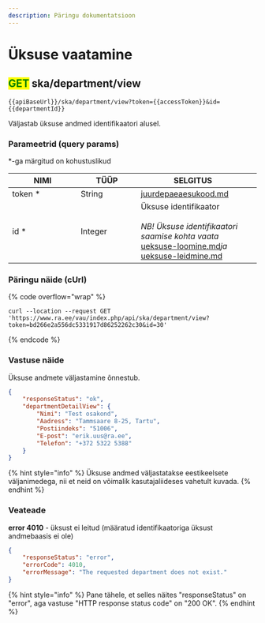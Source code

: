 ```yaml
---
description: Päringu dokumentatsioon
---
```


# Üksuse vaatamine

## <mark style="color:green;">GET</mark> ska/department/view

```
{{apiBaseUrl}}/ska/department/view?token={{accessToken}}&id={{departmentId}}
```

Väljastab üksuse andmed identifikaatori alusel.

### Parameetrid (query params)

\*-ga märgitud on kohustuslikud

<table><thead><tr><th width="123">NIMI</th><th width="106">TÜÜP</th><th>SELGITUS</th><th data-hidden></th></tr></thead><tbody><tr><td>token *</td><td>String</td><td><a data-mention href="../../juurdepaeaesukood.md">juurdepaeaesukood.md</a></td><td></td></tr><tr><td>id *</td><td>Integer</td><td>Üksuse identifikaator<br><br><em>NB! Üksuse identifikaatori saamise kohta vaata</em> <a data-mention href="ueksuse-loomine.md">ueksuse-loomine.md</a><em>ja</em> <a data-mention href="ueksuse-leidmine.md">ueksuse-leidmine.md</a></td><td></td></tr></tbody></table>

### Päringu näide (cUrl)

{% code overflow="wrap" %}
```shell
curl --location --request GET 'https://www.ra.ee/vau/index.php/api/ska/department/view?token=bd266e2a556dc5331917d86252262c30&id=30'
```
{% endcode %}

### Vastuse näide

Üksuse andmete väljastamine õnnestub.&#x20;

```json
{
    "responseStatus": "ok",
    "departmentDetailView": {
        "Nimi": "Test osakond",
        "Aadress": "Tammsaare 8-25, Tartu",
        "Postiindeks": "51006",
        "E-post": "erik.uus@ra.ee",
        "Telefon": "+372 5322 5388"
    }
}
```

{% hint style="info" %}
Üksuse andmed väljastatakse eestikeelsete väljanimedega, nii et neid on võimalik kasutajaliideses vahetult kuvada.
{% endhint %}

### Veateade

**error 4010** - üksust ei leitud (määratud identifikaatoriga üksust andmebaasis ei ole)

```json
{
    "responseStatus": "error",
    "errorCode": 4010,
    "errorMessage": "The requested department does not exist."
}
```

{% hint style="info" %}
Pane tähele, et selles näites "responseStatus" on "error", aga vastuse "HTTP response status code" on "200 OK".
{% endhint %}
